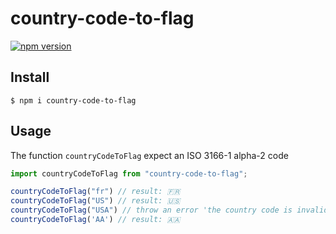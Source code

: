 # country-code-to-flag

[![npm version](https://badge.fury.io/js/jest-image-snapshot.svg)](https://badge.fury.io/js/jest-image-snapshot)

## Install

```$ npm i country-code-to-flag```

## Usage

The function `countryCodeToFlag` expect an ISO 3166-1 alpha-2 code
```js
import countryCodeToFlag from "country-code-to-flag";

countryCodeToFlag("fr") // result: 🇫🇷
countryCodeToFlag("US") // result: 🇺🇸
countryCodeToFlag("USA") // throw an error 'the country code is invalid'
countryCodeToFlag('AA') // result: 🇦🇦
```


